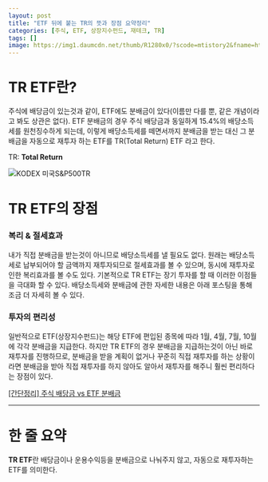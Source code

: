 ```yaml
---
layout: post
title: "ETF 뒤에 붙는 TR의 뜻과 장점 요약정리"
categories: [주식, ETF, 상장지수펀드, 재테크, TR]
tags: []
image: https://img1.daumcdn.net/thumb/R1280x0/?scode=mtistory2&fname=https%3A%2F%2Fblog.kakaocdn.net%2Fdn%2FdmAvg4%2FbtrgJXzOwlA%2FOzxkEBss1bni23tB4Yp87K%2Fimg.jpg
---
```


# TR ETF란?

주식에 배당금이 있는것과 같이, ETF에도 분배금이 있다(이름만 다를 뿐, 같은 개념이라고 봐도 상관은 없다). ETF 분배금의 경우 주식 배당금과 동일하게 15.4%의 배당소득세를 원천징수하게 되는데, 이렇게 배당소득세를 떼면서까지 분배금을 받는 대신 그 분배금을 자동으로 재투자 하는 ETF를 TR(Total Return) ETF 라고 한다.

TR: **Total Return**

![KODEX 미국S&P500TR](https://img1.daumcdn.net/thumb/R1280x0/?scode=mtistory2&fname=https%3A%2F%2Fblog.kakaocdn.net%2Fdn%2FdmAvg4%2FbtrgJXzOwlA%2FOzxkEBss1bni23tB4Yp87K%2Fimg.jpg)

# TR ETF의 장점

### 복리 & 절세효과

내가 직접 분배금을 받는것이 아니므로 배당소득세를 낼 필요도 없다. 원래는 배당소득세로 납부되어야 할 금액까지 재투자되므로 절세효과를 볼 수 있으며, 동시에 재투자로 인한 복리효과를 볼 수도 있다. 기본적으로 TR ETF는 장기 투자를 할 때 이러한 이점들을 극대화 할 수 있다. 배당소득세와 분배금에 관한 자세한 내용은 아래 포스팅을 통해 조금 더 자세히 볼 수 있다.

### 투자의 편리성

일반적으로 ETF(상장지수펀드)는 해당 ETF에 편입된 종목에 따라 1월, 4월, 7월, 10월에 각각 분배금을 지급한다. 하지만 TR ETF의 경우 분배금을 지급하는것이 아닌 바로 재투자를 진행하므로, 분배금을 받을 계획이 없거나 꾸준히 직접 재투자를 하는 상황이라면 분배금을 받아 직접 재투자를 하지 않아도 알아서 재투자를 해주니 훨씬 편리하다는 장점이 있다.

<a href="/%EC%A3%BC%EC%8B%9D-%EB%B0%B0%EB%8B%B9%EA%B8%88%EA%B3%BC-ETF-%EB%B6%84%EB%B0%B0%EA%B8%88%EC%9D%98-%EC%B0%A8%EC%9D%B4/" class="markdown-link">[간단정리] 주식 배당금 vs ETF 분배금</a>

---

# 한 줄 요약

**TR ETF**란 배당금이나 운용수익등을 분배금으로 나눠주지 않고, 자동으로 재투자하는 ETF를 의미한다.

